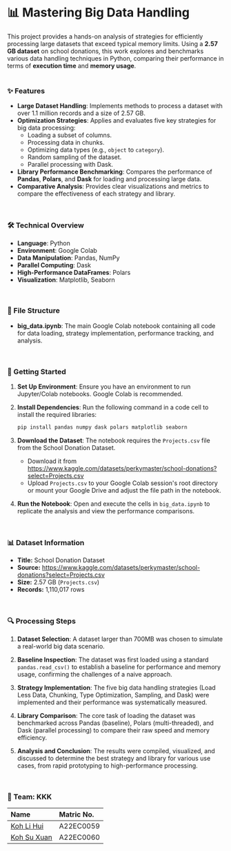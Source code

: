 # 📊 Mastering Big Data Handling

This project provides a hands-on analysis of strategies for efficiently processing large datasets that exceed typical memory limits. Using a **2.57 GB dataset** on school donations, this work explores and benchmarks various data handling techniques in Python, comparing their performance in terms of **execution time** and **memory usage**.
<br><br>

### ✨ Features
- **Large Dataset Handling**: Implements methods to process a dataset with over 1.1 million records and a size of 2.57 GB.
- **Optimization Strategies**: Applies and evaluates five key strategies for big data processing:
  - Loading a subset of columns.
  - Processing data in chunks.
  - Optimizing data types (e.g., `object` to `category`).
  - Random sampling of the dataset.
  - Parallel processing with Dask.
- **Library Performance Benchmarking**: Compares the performance of **Pandas**, **Polars**, and **Dask** for loading and processing large data.
- **Comparative Analysis**: Provides clear visualizations and metrics to compare the effectiveness of each strategy and library.
<br>

### 🛠️ Technical Overview
- **Language**: Python
- **Environment**: Google Colab
- **Data Manipulation**: Pandas, NumPy
- **Parallel Computing**: Dask
- **High-Performance DataFrames**: Polars
- **Visualization**: Matplotlib, Seaborn
<br>

### 📁 File Structure
- **big_data.ipynb**: The main Google Colab notebook containing all code for data loading, strategy implementation, performance tracking, and analysis.
<br>

### 🚀 Getting Started

1.  **Set Up Environment**:
    Ensure you have an environment to run Jupyter/Colab notebooks. Google Colab is recommended.

2.  **Install Dependencies**:
    Run the following command in a code cell to install the required libraries:
    ```sh
    pip install pandas numpy dask polars matplotlib seaborn
    ```

3.  **Download the Dataset**:
    The notebook requires the `Projects.csv` file from the School Donation Dataset.
    - Download it from https://www.kaggle.com/datasets/perkymaster/school-donations?select=Projects.csv
    - Upload `Projects.csv` to your Google Colab session's root directory or mount your Google Drive and adjust the file path in the notebook.

4.  **Run the Notebook**:
    Open and execute the cells in `big_data.ipynb` to replicate the analysis and view the performance comparisons.
<br>

### 📊 Dataset Information
- **Title:** School Donation Dataset
- **Source:** https://www.kaggle.com/datasets/perkymaster/school-donations?select=Projects.csv
- **Size:** 2.57 GB (`Projects.csv`)
- **Records:** 1,110,017 rows
<br>

### 🔍 Processing Steps
1.  **Dataset Selection**: A dataset larger than 700MB was chosen to simulate a real-world big data scenario.

2.  **Baseline Inspection**: The dataset was first loaded using a standard `pandas.read_csv()` to establish a baseline for performance and memory usage, confirming the challenges of a naive approach.

3.  **Strategy Implementation**: The five big data handling strategies (Load Less Data, Chunking, Type Optimization, Sampling, and Dask) were implemented and their performance was systematically measured.

4.  **Library Comparison**: The core task of loading the dataset was benchmarked across Pandas (baseline), Polars (multi-threaded), and Dask (parallel processing) to compare their raw speed and memory efficiency.

5.  **Analysis and Conclusion**: The results were compiled, visualized, and discussed to determine the best strategy and library for various use cases, from rapid prototyping to high-performance processing.
<br>


### 🤝 Team: KKK
| Name                                                  | Matric No. |
| :-------------------                                  | :--------- |
| [Koh Li Hui](https://github.com/kohlihui)             | A22EC0059  |
| [Koh Su Xuan](https://github.com/kohxuan)             | A22EC0060  |
<br>
